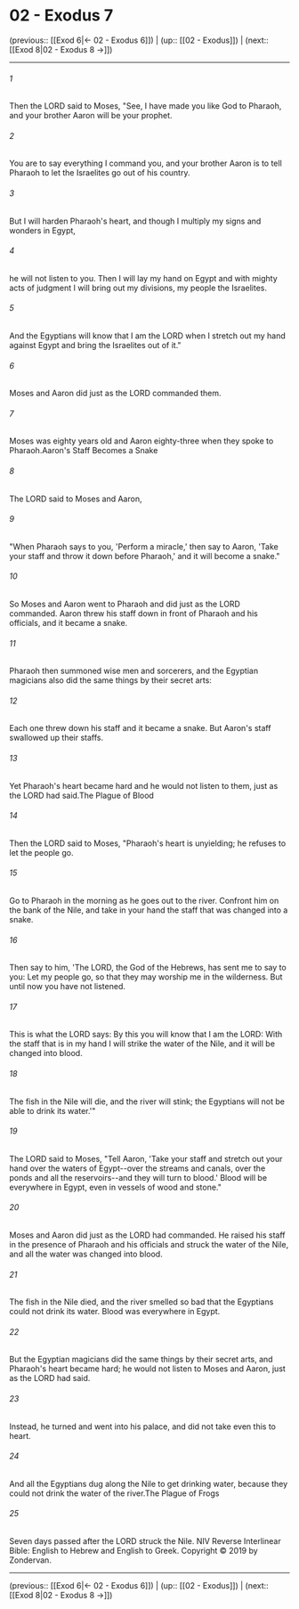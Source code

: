 # 02 - Exodus 7

(previous:: [[Exod 6|← 02 - Exodus 6]]) | (up:: [[02 - Exodus]]) | (next:: [[Exod 8|02 - Exodus 8 →]])

***


###### 1 
Then the LORD said to Moses, "See, I have made you like God to Pharaoh, and your brother Aaron will be your prophet. 

###### 2 
You are to say everything I command you, and your brother Aaron is to tell Pharaoh to let the Israelites go out of his country. 

###### 3 
But I will harden Pharaoh's heart, and though I multiply my signs and wonders in Egypt, 

###### 4 
he will not listen to you. Then I will lay my hand on Egypt and with mighty acts of judgment I will bring out my divisions, my people the Israelites. 

###### 5 
And the Egyptians will know that I am the LORD when I stretch out my hand against Egypt and bring the Israelites out of it." 

###### 6 
Moses and Aaron did just as the LORD commanded them. 

###### 7 
Moses was eighty years old and Aaron eighty-three when they spoke to Pharaoh.Aaron's Staff Becomes a Snake 

###### 8 
The LORD said to Moses and Aaron, 

###### 9 
"When Pharaoh says to you, 'Perform a miracle,' then say to Aaron, 'Take your staff and throw it down before Pharaoh,' and it will become a snake." 

###### 10 
So Moses and Aaron went to Pharaoh and did just as the LORD commanded. Aaron threw his staff down in front of Pharaoh and his officials, and it became a snake. 

###### 11 
Pharaoh then summoned wise men and sorcerers, and the Egyptian magicians also did the same things by their secret arts: 

###### 12 
Each one threw down his staff and it became a snake. But Aaron's staff swallowed up their staffs. 

###### 13 
Yet Pharaoh's heart became hard and he would not listen to them, just as the LORD had said.The Plague of Blood 

###### 14 
Then the LORD said to Moses, "Pharaoh's heart is unyielding; he refuses to let the people go. 

###### 15 
Go to Pharaoh in the morning as he goes out to the river. Confront him on the bank of the Nile, and take in your hand the staff that was changed into a snake. 

###### 16 
Then say to him, 'The LORD, the God of the Hebrews, has sent me to say to you: Let my people go, so that they may worship me in the wilderness. But until now you have not listened. 

###### 17 
This is what the LORD says: By this you will know that I am the LORD: With the staff that is in my hand I will strike the water of the Nile, and it will be changed into blood. 

###### 18 
The fish in the Nile will die, and the river will stink; the Egyptians will not be able to drink its water.'" 

###### 19 
The LORD said to Moses, "Tell Aaron, 'Take your staff and stretch out your hand over the waters of Egypt--over the streams and canals, over the ponds and all the reservoirs--and they will turn to blood.' Blood will be everywhere in Egypt, even in vessels of wood and stone." 

###### 20 
Moses and Aaron did just as the LORD had commanded. He raised his staff in the presence of Pharaoh and his officials and struck the water of the Nile, and all the water was changed into blood. 

###### 21 
The fish in the Nile died, and the river smelled so bad that the Egyptians could not drink its water. Blood was everywhere in Egypt. 

###### 22 
But the Egyptian magicians did the same things by their secret arts, and Pharaoh's heart became hard; he would not listen to Moses and Aaron, just as the LORD had said. 

###### 23 
Instead, he turned and went into his palace, and did not take even this to heart. 

###### 24 
And all the Egyptians dug along the Nile to get drinking water, because they could not drink the water of the river.The Plague of Frogs 

###### 25 
Seven days passed after the LORD struck the Nile. NIV Reverse Interlinear Bible: English to Hebrew and English to Greek. Copyright © 2019 by Zondervan.

***

(previous:: [[Exod 6|← 02 - Exodus 6]]) | (up:: [[02 - Exodus]]) | (next:: [[Exod 8|02 - Exodus 8 →]])
